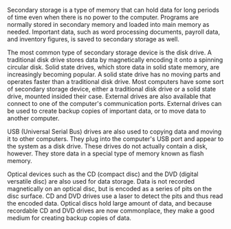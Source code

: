 Secondary storage is a type of memory that can hold data for long periods of time even when there is no power to the computer. Programs are normally stored in secondary memory and loaded into main memory as needed. Important data, such as word processing documents, payroll data, and inventory figures, is saved to secondary storage as well.

The most common type of secondary storage device is the disk drive. A traditional disk drive stores data by magnetically encoding it onto a spinning circular disk. Solid state drives, which store data in solid state memory, are increasingly becoming popular. A solid state drive has no moving parts and operates faster than a traditional disk drive. Most computers have some sort of secondary storage device, either a traditional disk drive or a solid state drive, mounted insided their case. External drives are also available that connect to one of the computer's communication ports. External drives can be used to create backup copies of important data, or to move data to another computer.

USB (Universal Serial Bus) drives are also used to copying data and moving it to other computers. They plug into the computer's USB port and appear to the system as a disk drive. These drives do not actually contain a disk, however. They store data in a special type of memory known as flash memory.

Optical devices such as the CD (compact disc) and the DVD (digital versatile disc) are also used for data storage. Data is not recorded magnetically on an optical disc, but is encoded as a series of pits on the disc surface. CD and DVD drives use a laser to detect the pits and thus read the encoded data. Optical discs hold large amount of data, and because recordable CD and DVD drives are now commonplace, they make a good medium for creating backup copies of data.

